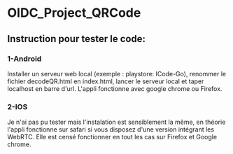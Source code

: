 # OIDC_Project_QRCode

## Instruction pour tester le code: 

### 1-Android

Installer un serveur web local (exemple : playstore: ICode-Go), 
renommer le fichier decodeQR.html en index.html, lancer le serveur local et taper localhost en barre d'url. L'appli fonctionne avec google chrome ou Firefox.

### 2-IOS

Je n'ai pas pu tester mais l'instalation est sensiblement la même, en théorie l'appli fonctionne sur safari si vous disposez d'une version intégrant les WebRTC.
Elle est censé fonctionner en tout les cas sur Firefox et Google chrome.
